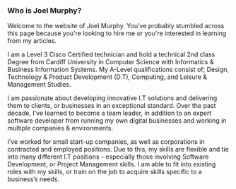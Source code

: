 ### Who is Joel Murphy?

Welcome to the website of Joel Murphy. You've probably stumbled across this page because you're looking to hire me or you're interested in learning from my articles.

I am a Level 3 Cisco Certified technician and hold a technical 2nd class Degree from Cardiff University in Computer Science with Informatics & Business Information Systems. My A-Level qualifications consist of; Design, Technology & Product Development (D.T), Computing, and Leisure & Management Studies.

I am passionate about developing innovative I.T solutions and delivering them to clients, or businesses in an exceptional standard. Over the past decade, I’ve learned to become a team leader, in addition to an expert software developer from running my own digital businesses and working in multiple companies & environments.

I’ve worked for small start-up companies, as well as corporations in contracted and employed positions. Due to this, my skills are flexible and tie into many different I.T positions - especially those involving Software Development, or Project Management skills. I am able to fit into existing roles with my skills, or train on the job to acquire skills specific to a business’s needs.